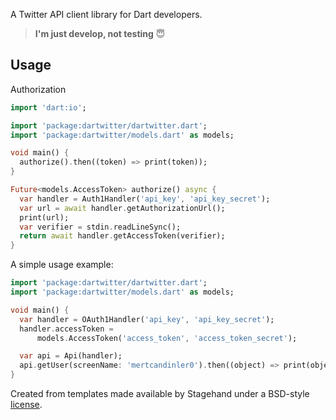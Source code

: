 A Twitter API client library for Dart developers.

> **I'm just develop, not testing** :innocent:

## Usage
Authorization

```dart
import 'dart:io';

import 'package:dartwitter/dartwitter.dart';
import 'package:dartwitter/models.dart' as models;

void main() {
  authorize().then((token) => print(token));
}

Future<models.AccessToken> authorize() async {
  var handler = Auth1Handler('api_key', 'api_key_secret');
  var url = await handler.getAuthorizationUrl();
  print(url);
  var verifier = stdin.readLineSync();
  return await handler.getAccessToken(verifier);
}

```

A simple usage example:

```dart
import 'package:dartwitter/dartwitter.dart';
import 'package:dartwitter/models.dart' as models;

void main() {
  var handler = OAuth1Handler('api_key', 'api_key_secret');
  handler.accessToken =
      models.AccessToken('access_token', 'access_token_secret');

  var api = Api(handler);
  api.getUser(screenName: 'mertcandinler0').then((object) => print(object));
}

```

Created from templates made available by Stagehand under a BSD-style
[license](https://github.com/dart-lang/stagehand/blob/master/LICENSE).